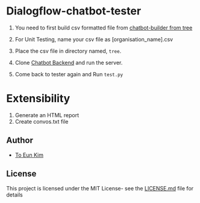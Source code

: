 # Dialogflow-chatbot-tester

1. You need to first build csv formatted file from 
[chatbot-builder from tree](https://github.com/ryanchuah/chatbot-builder-from-tree)

2. For Unit Testing, name your csv file as \[organisation_name\].csv

3. Place the csv file in directory named, `tree`.

4. Clone [Chatbot Backend](https://github.com/ryanchuah/compliance-backend) and run the server.

5. Come back to tester again and Run `test.py`

# Extensibility
1. Generate an HTML report
2. Create convos.txt file

## Author
* [To Eun Kim](https://github.com/kimdanny)

## License
This project is licensed under the MIT License- see the [LICENSE.md](LICENSE.md) file for details